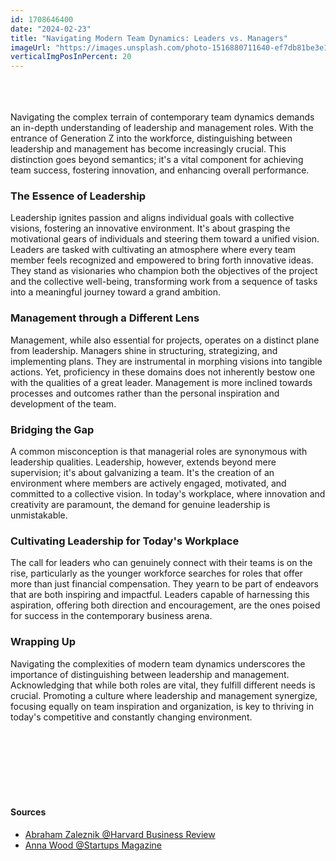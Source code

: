 ```yaml
---
id: 1708646400
date: "2024-02-23"
title: "Navigating Modern Team Dynamics: Leaders vs. Managers"
imageUrl: "https://images.unsplash.com/photo-1516880711640-ef7db81be3e1?ixlib=rb-1.2.1&ixid=eyJhcHBfaWQiOjEyMDd9&auto=format&fit=crop&w=924&q=80"
verticalImgPosInPercent: 20
---
```


<br />
<br />
<br />
Navigating the complex terrain of contemporary team dynamics demands an in-depth understanding of leadership and management roles. With the entrance of Generation Z into the workforce, distinguishing between leadership and management has become increasingly crucial. This distinction goes beyond semantics; it's a vital component for achieving team success, fostering innovation, and enhancing overall performance.

### The Essence of Leadership

Leadership ignites passion and aligns individual goals with collective visions, fostering an innovative environment. It's about grasping the motivational gears of individuals and steering them toward a unified vision. Leaders are tasked with cultivating an atmosphere where every team member feels recognized and empowered to bring forth innovative ideas. They stand as visionaries who champion both the objectives of the project and the collective well-being, transforming work from a sequence of tasks into a meaningful journey toward a grand ambition.

### Management through a Different Lens

Management, while also essential for projects, operates on a distinct plane from leadership. Managers shine in structuring, strategizing, and implementing plans. They are instrumental in morphing visions into tangible actions. Yet, proficiency in these domains does not inherently bestow one with the qualities of a great leader. Management is more inclined towards processes and outcomes rather than the personal inspiration and development of the team.

### Bridging the Gap

A common misconception is that managerial roles are synonymous with leadership qualities. Leadership, however, extends beyond mere supervision; it's about galvanizing a team. It's the creation of an environment where members are actively engaged, motivated, and committed to a collective vision. In today's workplace, where innovation and creativity are paramount, the demand for genuine leadership is unmistakable.

### Cultivating Leadership for Today's Workplace

The call for leaders who can genuinely connect with their teams is on the rise, particularly as the younger workforce searches for roles that offer more than just financial compensation. They yearn to be part of endeavors that are both inspiring and impactful. Leaders capable of harnessing this aspiration, offering both direction and encouragement, are the ones poised for success in the contemporary business arena.

### Wrapping Up

Navigating the complexities of modern team dynamics underscores the importance of distinguishing between leadership and management. Acknowledging that while both roles are vital, they fulfill different needs is crucial. Promoting a culture where leadership and management synergize, focusing equally on team inspiration and organization, is key to thriving in today's competitive and constantly changing environment.

<br /><br /><br /><br /><br /><br />

#### Sources

- [Abraham Zaleznik @Harvard Business Review](https://hbr.org/2004/01/managers-and-leaders-are-they-different)
- [Anna Wood @Startups Magazine](https://startupsmagazine.co.uk/article-looking-future-leadership-styles-gen-z-brings-workplace)
